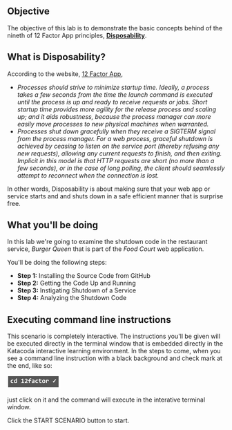 ## Objective

The objective of this lab is to demonstrate the basic concepts behind of the nineth of 12 Factor App principles, **[Disposability](https://12factor.net/disposability)**.

## What is Disposability?

According to the website, [12 Factor App](https://12factor.net/disposability), 

* *Processes should strive to minimize startup time. Ideally, a process takes a few seconds from the time the launch command is executed until the process is up and ready to receive requests or jobs. Short startup time provides more agility for the release process and scaling up; and it aids robustness, because the process manager can more easily move processes to new physical machines when warranted.*
* *Processes shut down gracefully when they receive a SIGTERM signal from the process manager. For a web process, graceful shutdown is achieved by ceasing to listen on the service port (thereby refusing any new requests), allowing any current requests to finish, and then exiting. Implicit in this model is that HTTP requests are short (no more than a few seconds), or in the case of long polling, the client should seamlessly attempt to reconnect when the connection is lost.*

In other words, Disposability is about making sure that your web app or service starts and and shuts down in a safe efficient manner that is surprise free.

## What you'll be doing 

In this lab we're going to examine the shutdown code in the restaurant service, *Burger Queen* that is part of the *Food Court* web application.

You'll be doing the following steps:

* **Step 1:** Installing the Source Code from GitHub
* **Step 2:** Getting the Code Up and Running
* **Step 3:** Instigating Shutdown of a Service
* **Step 4:** Analyzing the Shutdown Code

## Executing command line instructions 

This scenario is completely interactive. The instructions you'll be given will be executed directly in the terminal window that is embedded directly in the Katacoda interactive learning environment. In the steps to come, when you see a command line instruction with a black background and check mark at the end, like so:

![Katacoda command line](12factor-009/assets/command-01.png)

just click on it and the command will execute in the interative terminal window.

Click the START SCENARIO button to start.